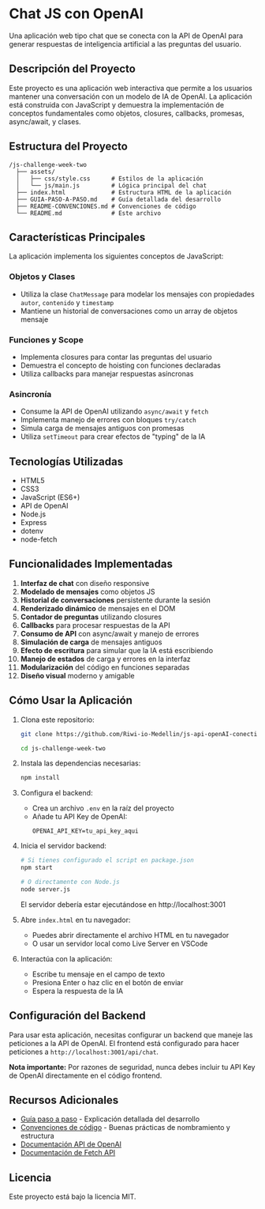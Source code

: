 # Chat JS con OpenAI

Una aplicación web tipo chat que se conecta con la API de OpenAI para generar respuestas de inteligencia artificial a las preguntas del usuario.

## Descripción del Proyecto

Este proyecto es una aplicación web interactiva que permite a los usuarios mantener una conversación con un modelo de IA de OpenAI. La aplicación está construida con JavaScript y demuestra la implementación de conceptos fundamentales como objetos, closures, callbacks, promesas, async/await, y clases.

## Estructura del Proyecto

```
/js-challenge-week-two
  ├── assets/
  │   ├── css/style.css      # Estilos de la aplicación
  │   └── js/main.js         # Lógica principal del chat
  ├── index.html             # Estructura HTML de la aplicación
  ├── GUIA-PASO-A-PASO.md    # Guía detallada del desarrollo
  ├── README-CONVENCIONES.md # Convenciones de código
  └── README.md              # Este archivo
```

## Características Principales

La aplicación implementa los siguientes conceptos de JavaScript:

### Objetos y Clases
- Utiliza la clase `ChatMessage` para modelar los mensajes con propiedades `autor`, `contenido` y `timestamp`
- Mantiene un historial de conversaciones como un array de objetos mensaje

### Funciones y Scope
- Implementa closures para contar las preguntas del usuario
- Demuestra el concepto de hoisting con funciones declaradas
- Utiliza callbacks para manejar respuestas asíncronas

### Asincronía
- Consume la API de OpenAI utilizando `async/await` y `fetch`
- Implementa manejo de errores con bloques `try/catch`
- Simula carga de mensajes antiguos con promesas
- Utiliza `setTimeout` para crear efectos de "typing" de la IA

## Tecnologías Utilizadas

- HTML5
- CSS3
- JavaScript (ES6+)
- API de OpenAI
- Node.js
- Express
- dotenv
- node-fetch

## Funcionalidades Implementadas

1. **Interfaz de chat** con diseño responsive
2. **Modelado de mensajes** como objetos JS
3. **Historial de conversaciones** persistente durante la sesión
4. **Renderizado dinámico** de mensajes en el DOM
5. **Contador de preguntas** utilizando closures
6. **Callbacks** para procesar respuestas de la API
7. **Consumo de API** con async/await y manejo de errores
8. **Simulación de carga** de mensajes antiguos
9. **Efecto de escritura** para simular que la IA está escribiendo
10. **Manejo de estados** de carga y errores en la interfaz
11. **Modularización** del código en funciones separadas
12. **Diseño visual** moderno y amigable

## Cómo Usar la Aplicación

1. Clona este repositorio:
   ```bash
   git clone https://github.com/Riwi-io-Medellin/js-api-openAI-conection

   cd js-challenge-week-two
   ```

2. Instala las dependencias necesarias:
   ```bash
   npm install
   ```

3. Configura el backend:
   - Crea un archivo `.env` en la raíz del proyecto
   - Añade tu API Key de OpenAI:
     ```
     OPENAI_API_KEY=tu_api_key_aqui
     ```

4. Inicia el servidor backend:
   ```bash
   # Si tienes configurado el script en package.json
   npm start

   # O directamente con Node.js
   node server.js
   ```
   El servidor debería estar ejecutándose en http://localhost:3001

5. Abre `index.html` en tu navegador:
   - Puedes abrir directamente el archivo HTML en tu navegador
   - O usar un servidor local como Live Server en VSCode

6. Interactúa con la aplicación:
   - Escribe tu mensaje en el campo de texto
   - Presiona Enter o haz clic en el botón de enviar
   - Espera la respuesta de la IA

## Configuración del Backend

Para usar esta aplicación, necesitas configurar un backend que maneje las peticiones a la API de OpenAI. El frontend está configurado para hacer peticiones a `http://localhost:3001/api/chat`.

**Nota importante:** Por razones de seguridad, nunca debes incluir tu API Key de OpenAI directamente en el código frontend.

## Recursos Adicionales

* [Guía paso a paso](./GUIA-PASO-A-PASO.md) - Explicación detallada del desarrollo
* [Convenciones de código](./README-CONVENCIONES.md) - Buenas prácticas de nombramiento y estructura
* [Documentación API de OpenAI](https://platform.openai.com/docs/guides/text?api-mode=chat)
* [Documentación de Fetch API](https://developer.mozilla.org/es/docs/Web/API/Fetch_API)


## Licencia

Este proyecto está bajo la licencia MIT.

